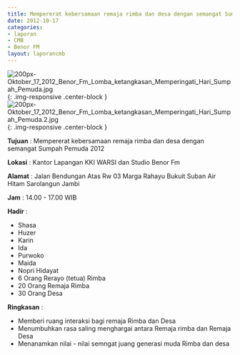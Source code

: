 ```yaml
---
title: Mempererat kebersamaan remaja rimba dan desa dengan semangat Sumpah Pemuda 2012
date: 2012-10-17
categories:
- laporan
- CMB
- Benor FM
layout: laporancmb
---
```


![200px-Oktober_17_2012_Benor_Fm_Lomba_ketangkasan_Memperingati_Hari_Sumpah_Pemuda.jpg](/uploads/200px-Oktober_17_2012_Benor_Fm_Lomba_ketangkasan_Memperingati_Hari_Sumpah_Pemuda.jpg){: .img-responsive .center-block }	
![200px-Oktober_17_2012_Benor_Fm_Lomba_ketangkasan_Memperingati_Hari_Sumpah_Pemuda.2.jpg](/uploads/200px-Oktober_17_2012_Benor_Fm_Lomba_ketangkasan_Memperingati_Hari_Sumpah_Pemuda.2.jpg){: .img-responsive .center-block }	
	
**Tujuan** :	Mempererat kebersamaan remaja rimba dan desa dengan semangat Sumpah Pemuda 2012
	
**Lokasi** :	Kantor Lapangan KKI WARSI dan Studio Benor Fm
	
**Alamat** : 	Jalan Bendungan Atas Rw 03 Marga Rahayu Bukuit Suban Air Hitam Sarolangun Jambi
	
**Jam** :	14.00 - 17.00 WIB
	
**Hadir** :	
*	Shasa
*	Huzer
*	Karin
*	Ida
*	Purwoko
*	Maida
*	Nopri Hidayat
*	6 Orang Rerayo (tetua) Rimba
*	20 Orang Remaja Rimba
*	30 Orang Desa

**Ringkasan** :	
*	Memberi ruang interaksi bagi remaja Rimba dan Desa
*	Menumbuhkan rasa saling menghargai antara Remaja rimba dan Remaja Desa
*	Menanamkan nilai - nilai semngat juang generasi muda Rimba dan desa
